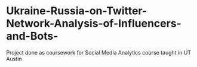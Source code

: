 # Ukraine-Russia-on-Twitter-Network-Analysis-of-Influencers-and-Bots-
Project done as coursework for Social Media Analytics course taught in UT Austin
